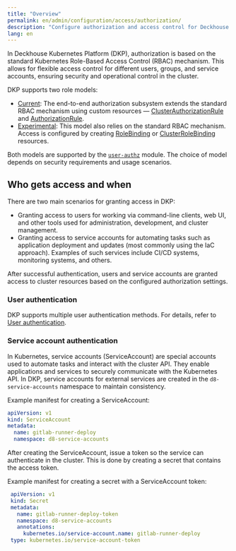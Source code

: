 ```yaml
---
title: "Overview"
permalink: en/admin/configuration/access/authorization/
description: "Configure authorization and access control for Deckhouse Kubernetes Platform using RBAC. Manage user permissions, roles, and service accounts for secure cluster access."
lang: en
---
```


In Deckhouse Kubernetes Platform (DKP),
authorization is based on the standard Kubernetes Role-Based Access Control (RBAC) mechanism.
This allows for flexible access control for different users, groups, and service accounts,
ensuring security and operational control in the cluster.

DKP supports two role models:

- [Current](../authorization/rbac-current.html): The end-to-end authorization subsystem extends the standard RBAC mechanism
  using custom resources — [ClusterAuthorizationRule](/modules/user-authz/cr.html#clusterauthorizationrule) and [AuthorizationRule](/modules/user-authz/cr.html#authorizationrule).
- [Experimental](../authorization/rbac-experimental.html): This model also relies on the standard RBAC mechanism.
  Access is configured by creating [RoleBinding](https://kubernetes.io/docs/reference/kubernetes-api/authorization-resources/role-binding-v1/) or [ClusterRoleBinding](https://kubernetes.io/docs/reference/kubernetes-api/authorization-resources/cluster-role-binding-v1/) resources.

Both models are supported by the [`user-authz`](/modules/user-authz/) module.
The choice of model depends on security requirements and usage scenarios.

## Who gets access and when

There are two main scenarios for granting access in DKP:

- Granting access to users for working via command-line clients, web UI,
  and other tools used for administration, development, and cluster management.
- Granting access to service accounts for automating tasks such as application deployment and updates
  (most commonly using the IaC approach).
  Examples of such services include CI/CD systems, monitoring systems, and others.

After successful authentication, users and service accounts are granted access to cluster resources
based on the configured authorization settings.

### User authentication

DKP supports multiple user authentication methods.
For details, refer to [User authentication](../authentication/).

### Service account authentication

In Kubernetes, service accounts (ServiceAccount) are special accounts used to automate tasks and interact with the cluster API.
They enable applications and services to securely communicate with the Kubernetes API.
In DKP, service accounts for external services are created in the `d8-service-accounts` namespace to maintain consistency.

Example manifest for creating a ServiceAccount:

```yaml
apiVersion: v1
kind: ServiceAccount
metadata:
  name: gitlab-runner-deploy
  namespace: d8-service-accounts
```

After creating the ServiceAccount, issue a token so the service can authenticate in the cluster.
This is done by creating a secret that contains the access token.

Example manifest for creating a secret with a ServiceAccount token:

```yaml
 apiVersion: v1
 kind: Secret
 metadata:
   name: gitlab-runner-deploy-token
   namespace: d8-service-accounts
   annotations:
     kubernetes.io/service-account.name: gitlab-runner-deploy
 type: kubernetes.io/service-account-token
```
